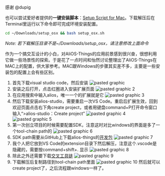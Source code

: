 
感谢 @dupig  
   
也可以尝试爱好者提供的**一键安装脚本**：[Setup Script for Mac](http://p28phe5s5.bkt.clouddn.com/setup_osx.zip)。下载解压后在Terminal里运行以下命令即可完成环境安装配置。
```bash
cd ~/Downloads/setup_osx && bash setup_osx.sh
```
*Note: 若下载解压目录不是~/Downloads/setup_osx，请注意修改上面命令*
  

作为一个搞交互设计的小白，对AliOS-Things的应用前景感到很兴奋，很想利用它做一些场景性的探索。于是花了一点时间和怡然讨论整理出了AliOS-Things在MAC上的配置，供大家参考。MAC跟Windows的步骤其实差不多，主要是一些安装包的配置上会有些区别。
1. 首先下载visual studio code，然后安装
![pasted graphic](https://user-images.githubusercontent.com/8230103/34241779-d206aab4-e652-11e7-909f-15ac8e54bd37.jpg)
2. 安装之后打开，点击红圈进入安装扩展页面
![pasted graphic 2](https://user-images.githubusercontent.com/8230103/34241783-d6f71fae-e652-11e7-8c9c-26bfe6438154.jpg)
3. 在应用搜索中输入alios，唯一一个的扩展就是它
![pasted graphic 3](https://user-images.githubusercontent.com/8230103/34241789-e0c93c88-e652-11e7-9a27-13a48885ff85.jpg)
4. 然后下载安装alios-studio，需要重启一次VS Code。重启后扩展生效，回到欢迎页面点击右下角create project，或者用键盘command+P打开命令窗口输入“>alios-studio：Create project”
![pasted graphic 4](https://user-images.githubusercontent.com/8230103/34241795-e4ae2840-e652-11e7-8e79-fa153931f3a8.jpg)
![pasted graphic 5](https://user-images.githubusercontent.com/8230103/34241813-fa0577ca-e652-11e7-95dc-befc129b686d.jpg)
5. 第一次创立项目的时候需要配置SDK，注意这时对比windows的界面是多了一个tool-chain path的
![pasted graphic 6](https://user-images.githubusercontent.com/8230103/34241817-03449a64-e653-11e7-86c7-b564d35943c6.jpg)
6. SDK path需要从GitHub上下载alios-things的[开发包](https://github.com/alibaba/AliOS-Things)
![pasted graphic 7](https://user-images.githubusercontent.com/8230103/34241833-23347b8c-e653-11e7-9ca8-e50fde85464c.jpg)
7. 我个人把它放到VS Code的extension目录下然后解压，注意这个.vscode是隐藏的，需要按command+shift+. 显示
![pasted graphic 8](https://user-images.githubusercontent.com/8230103/34241845-355c59ce-e653-11e7-9832-dbab4dd3331c.jpg)
8. 除此之外还需要下载[交叉工具链](https://launchpad.net/gcc-arm-embedded/+download)
![pasted graphic 9](https://user-images.githubusercontent.com/8230103/34241870-64781e50-e653-11e7-9dd0-df3ddc719ac1.jpg)
9. 下载解压后复制路径到tool-chain path里面
![pasted graphic 10](https://user-images.githubusercontent.com/8230103/34241891-70fd1518-e653-11e7-946e-d86601c22452.jpg)
然后就可以create project了，之后流程跟windows一样了。